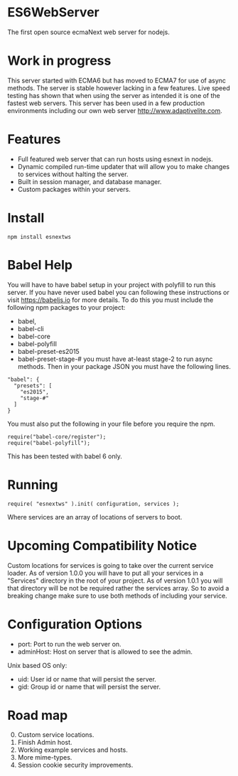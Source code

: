 ES6WebServer
============

The first open source ecmaNext web server for nodejs.

Work in progress
================
This server started with ECMA6 but has moved to ECMA7 for use of async methods.
The server is stable however lacking in a few features.
Live speed testing has shown that when using the server as intended it is one of the fastest web servers.
This server has been used in a few production environments including our own web server http://www.adaptivelite.com.

Features
========
* Full featured web server that can run hosts using esnext in nodejs.
* Dynamic compiled run-time updater that will allow you to make changes to services without halting the server.
* Built in session manager, and database manager.
* Custom packages within your servers.

Install
=======
`npm install esnextws`

Babel Help
==========
You will have to have babel setup in your project with polyfill to run this server.
If you have never used babel you can following these instructions or visit https://babeljs.io for more details.
To do this you must include the following npm packages to your project:
* babel,
* babel-cli
* babel-core
* babel-polyfill
* babel-preset-es2015
* babel-preset-stage-# you must have at-least stage-2 to run async methods.
Then in your package JSON you must have the following lines.
```
"babel": {
  "presets": [
    "es2015",
    "stage-#"
  ]
}
```

You must also put the following in your file before you require the npm.
```
require("babel-core/register");
require("babel-polyfill");
```
This has been tested with babel 6 only.

Running
=======
```
require( "esnextws" ).init( configuration, services );
```
Where services are an array of locations of servers to boot.

Upcoming Compatibility Notice
=============================
Custom locations for services is going to take over the current service loader.
As of version 1.0.0 you will have to put all your services in a "Services" directory in the root of your project.
As of version 1.0.1 you will that directory will be not be required rather the services array.
So to avoid a breaking change make sure to use both methods of including your service.

Configuration Options
==============
* port: Port to run the web server on.
* adminHost: Host on server that is allowed to see the admin.

Unix based OS only:
* uid: User id or name that will persist the server.
* gid: Group id or name that will persist the server.

Road map
========

0. Custom service locations.
1. Finish Admin host.
2. Working example services and hosts.
3. More mime-types.
4. Session cookie security improvements.
